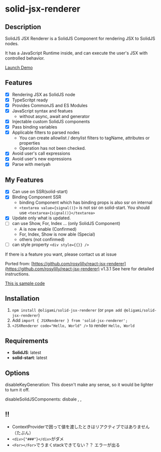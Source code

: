 # solid-jsx-renderer

## Description
SolidJS JSX Renderer is a SolidJS Component for rendering JSX to SolidJS nodes.

It has a JavaScript Runtime inside, and can execute the user's JSX with controlled behavior.

[Launch Demo](https://oligami-0424.github.io/solid-jsx-renderer/)

## Features
- [x] Rendering JSX as SolidJS node
- [x] TypeScritpt ready
- [x] Provides CommonJS and ES Modules
- [x] JavaScript syntax and featues
  - without async, await and generator
- [x] Injectable custom SolidJS components
- [x] Pass binding variables
- [x] Applicable filters to parsed nodes
  - You can create allowlist / denylist filters to tagName, attributes or properties
  - Operation has not been checked.
- [x] Avoid user's call expressions
- [x] Avoid user's new expressions
- [x] Parse with meriyah
## My Features
- [x] Can use on SSR(solid-start)
- [x] Binding Component SSR
  - binding Component which has binding props is also ssr on internal
  - `<textarea value={signal()}>` is not ssr on solid-start. You should use `<textarea>{signal()}</textarea>`
- [x] Update only what is updated.
- [ ] can use Show, For, Index ... (only SolidJS Component)
  - A is now enable (Confirmed)
  - For, Index, Show is now able (Special)
  - others (not confirmed)
- [ ] can style property
  `<div style={{}} />`

If there is a feature you want, please contact us at issue

Ported from:
[https://github.com/rosylilly/react-jsx-renderer](https://github.com/rosylilly/react-jsx-renderer) v1.3.1
See here for detailed instructions.

[This is sample code](https://github.com/oligami-0424/solid-jsx-renderer/tree/main/examples/solidjs)

## Installation

1. `npm install @oligami/solid-jsx-renderer` (or `pnpm add @oligami/solid-jsx-renderer`)
2. Add `import { JSXRenderer } from 'solid-jsx-renderer';`
3. `<JSXRenderer code="Hello, World" />` to render `Hello, World`

## Requirements

- **SolidJS**: latest
- **solid-start**: latest

## Options

disableKeyGeneration:
  This doesn't make any sense, so it would be lighter to turn it off.

disableSolidJSComponents: 
  disbale <For />, <Index />, <Show />


## !!

- ContextProviderで囲って値を渡したときはリアクティブではありません（たぶん）
- `<div>{"###"}</div>`がダメ
- `<For></For>`でうまくstackできてない？？ エラーが出る
